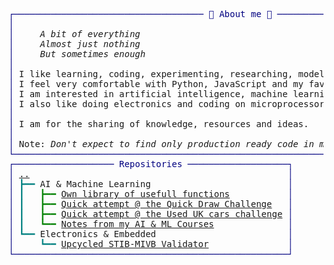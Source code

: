 <pre style="font-family:Menlo,'DejaVu Sans Mono',consolas,'Courier New',monospace"><span style="color: #000080; text-decoration-color: #000080">┌──────────────────────────────────── 🐙 About me 🐙 ────────────────────────────────────┐</span>          
<span style="color: #000080; text-decoration-color: #000080">│</span> <span style="font-style: italic"> </span>                                                                                      <span style="color: #000080; text-decoration-color: #000080">│</span>          
<span style="color: #000080; text-decoration-color: #000080">│</span> <span style="font-style: italic">    A bit of everything </span>                                                               <span style="color: #000080; text-decoration-color: #000080">│</span>          
<span style="color: #000080; text-decoration-color: #000080">│</span> <span style="font-style: italic">    Almost just nothing</span>                                                                <span style="color: #000080; text-decoration-color: #000080">│</span>          
<span style="color: #000080; text-decoration-color: #000080">│</span> <span style="font-style: italic">    But sometimes enough</span>                                                               <span style="color: #000080; text-decoration-color: #000080">│</span>          
<span style="color: #000080; text-decoration-color: #000080">│</span>                                                                                        <span style="color: #000080; text-decoration-color: #000080">│</span>          
<span style="color: #000080; text-decoration-color: #000080">│</span> I like learning, coding, experimenting, researching, modelling.                        <span style="color: #000080; text-decoration-color: #000080">│</span>          
<span style="color: #000080; text-decoration-color: #000080">│</span> I feel very comfortable with Python, JavaScript and my favourite C++ and C.            <span style="color: #000080; text-decoration-color: #000080">│</span>          
<span style="color: #000080; text-decoration-color: #000080">│</span> I am interested in artificial intelligence, machine learning and process modelling.    <span style="color: #000080; text-decoration-color: #000080">│</span>          
<span style="color: #000080; text-decoration-color: #000080">│</span> I also like doing electronics and coding on microprocessors.                           <span style="color: #000080; text-decoration-color: #000080">│</span>          
<span style="color: #000080; text-decoration-color: #000080">│</span>                                                                                        <span style="color: #000080; text-decoration-color: #000080">│</span>          
<span style="color: #000080; text-decoration-color: #000080">│</span> I am for the sharing of knowledge, resources and ideas.                                <span style="color: #000080; text-decoration-color: #000080">│</span>          
<span style="color: #000080; text-decoration-color: #000080">│</span>                                                                                        <span style="color: #000080; text-decoration-color: #000080">│</span>          
<span style="color: #000080; text-decoration-color: #000080">│</span> Note: <span style="font-style: italic">Don't expect to find only production ready code in my repo, mainly the opposite.</span> <span style="color: #000080; text-decoration-color: #000080">│</span>          
<span style="color: #000080; text-decoration-color: #000080">└────────────────────────────────────────────────────────────────────────────────────────┘</span>          
<span style="color: #000080; text-decoration-color: #000080">┌─────────────────── Repositories ───────────────────┐</span>                                              
<span style="color: #000080; text-decoration-color: #000080">│</span> <a href="https://github.com/bortch">..</a>                                                 <span style="color: #000080; text-decoration-color: #000080">│</span>                                              
<span style="color: #000080; text-decoration-color: #000080">│</span> <span style="color: #008080; text-decoration-color: #008080">┣━━ </span>AI &amp; Machine Learning                          <span style="color: #000080; text-decoration-color: #000080">│</span>                                              
<span style="color: #000080; text-decoration-color: #000080">│</span> <span style="color: #008080; text-decoration-color: #008080">┃   </span><span style="color: #008000; text-decoration-color: #008000">┣━━ </span><a href="https://github.com/bortch/bs_lib">Own library of usefull functions</a>           <span style="color: #000080; text-decoration-color: #000080">│</span>                                              
<span style="color: #000080; text-decoration-color: #000080">│</span> <span style="color: #008080; text-decoration-color: #008080">┃   </span><span style="color: #008000; text-decoration-color: #008000">┣━━ </span><a href="https://github.com/bortch/quickdraw">Quick attempt @ the Quick Draw Challenge</a>   <span style="color: #000080; text-decoration-color: #000080">│</span>                                              
<span style="color: #000080; text-decoration-color: #000080">│</span> <span style="color: #008080; text-decoration-color: #008080">┃   </span><span style="color: #008000; text-decoration-color: #008000">┣━━ </span><a href="https://github.com/bortch/second_hand_UK_car_challenge">Quick attempt @ the Used UK cars challenge</a> <span style="color: #000080; text-decoration-color: #000080">│</span>                                              
<span style="color: #000080; text-decoration-color: #000080">│</span> <span style="color: #008080; text-decoration-color: #008080">┃   </span><span style="color: #008000; text-decoration-color: #008000">┗━━ </span><a href="https://github.com/bortch/Learning_Machine_Learning">Notes from my AI &amp; ML Courses</a>              <span style="color: #000080; text-decoration-color: #000080">│</span>                                              
<span style="color: #000080; text-decoration-color: #000080">│</span> <span style="color: #008080; text-decoration-color: #008080">┗━━ </span>Electronics &amp; Embedded                         <span style="color: #000080; text-decoration-color: #000080">│</span>                                              
<span style="color: #000080; text-decoration-color: #000080">│</span> <span style="color: #008080; text-decoration-color: #008080">    ┗━━ </span><a href="https://bortch.github.io/Upcycled-STIB-Validator/">Upcycled STIB-MIVB Validator</a>               <span style="color: #000080; text-decoration-color: #000080">│</span>                                              
<span style="color: #000080; text-decoration-color: #000080">└────────────────────────────────────────────────────┘</span>                                              
</pre>
